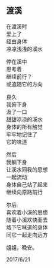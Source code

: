 ## 渡溪
在渡溪时<br>
爱上了<br>
经由身体<br>
凉凉浅浅的溪水<br>

停在溪中<br>
思考着<br>
继续前行？<br>
或追随它的方向<br>

良久<br>
我俯下身<br>
汲了一口<br>
甜甜凉凉的溪水<br>
身体的所有触觉<br>
牢牢地记住了<br>
它的味道<br>

然后<br>
我躺下身<br>
让溪水同我的思想<br>
一起流动<br>
身体自己站了起来<br>
继续向原路前行<br>

尔后<br>
喜欢着小溪的思想<br>
随着小溪欢快而去<br>
烙下它味道的身体<br>
同它一起走向远方<br>

姐姐，晚安。<br>

2017/6/21